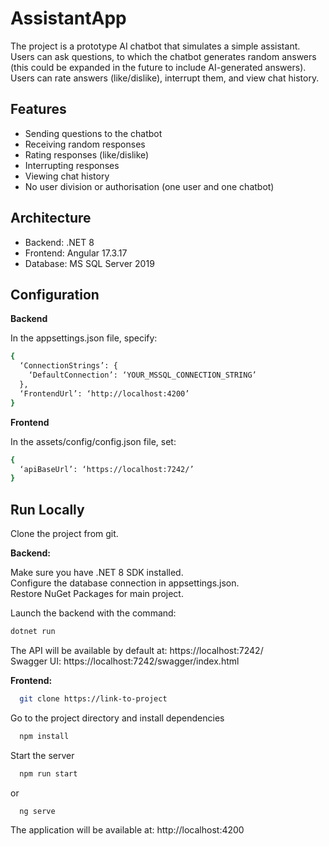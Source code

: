 # AssistantApp

The project is a prototype AI chatbot that simulates a simple assistant. Users can ask questions, to which the chatbot generates random answers (this could be expanded in the future to include AI-generated answers). Users can rate answers (like/dislike), interrupt them, and view chat history.

## Features
- Sending questions to the chatbot
- Receiving random responses
- Rating responses (like/dislike)
- Interrupting responses
- Viewing chat history
- No user division or authorisation (one user and one chatbot)

## Architecture
- Backend: .NET 8
- Frontend: Angular 17.3.17
- Database: MS SQL Server 2019

## Configuration

**Backend**

In the appsettings.json file, specify:
```bash
{
  ‘ConnectionStrings’: {
    ‘DefaultConnection’: ‘YOUR_MSSQL_CONNECTION_STRING’
  },
  ‘FrontendUrl’: ‘http://localhost:4200’
}
```
**Frontend**

In the assets/config/config.json file, set:
```bash
{
  ‘apiBaseUrl’: ‘https://localhost:7242/’
}
```

## Run Locally

Clone the project from git.

**Backend:**

Make sure you have .NET 8 SDK installed.  
Configure the database connection in appsettings.json.  
Restore NuGet Packages for main project.

Launch the backend with the command:
```bash
dotnet run
```

The API will be available by default at: https://localhost:7242/  
Swagger UI: https://localhost:7242/swagger/index.html

**Frontend:**

```bash
  git clone https://link-to-project
```

Go to the project directory and install dependencies
```bash
  npm install
```

Start the server
```bash
  npm run start
```
or 
```bash
  ng serve
```

The application will be available at: http://localhost:4200